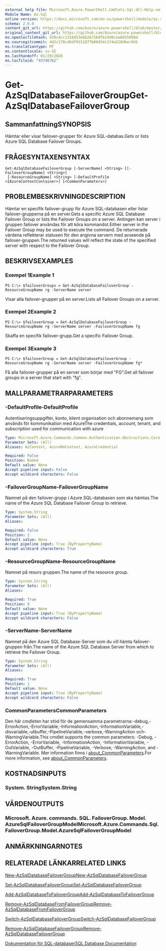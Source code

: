 ```yaml
---
external help file: Microsoft.Azure.PowerShell.Cmdlets.Sql.dll-Help.xml
Module Name: Az.Sql
online version: https://docs.microsoft.com/en-us/powershell/module/az.sql/get-azsqldatabasefailovergroup
schema: 2.0.0
content_git_url: https://github.com/Azure/azure-powershell/blob/master/src/Sql/Sql/help/Get-AzSqlDatabaseFailoverGroup.md
original_content_git_url: https://github.com/Azure/azure-powershell/blob/master/src/Sql/Sql/help/Get-AzSqlDatabaseFailoverGroup.md
ms.openlocfilehash: 430c4cc1318d53ebb2671b9fb1dd0cea8655898d
ms.sourcegitcommit: 4d2c178cd6df9151877b08d54c1f4a228dbec9d1
ms.translationtype: MT
ms.contentlocale: sv-SE
ms.lasthandoff: 01/29/2020
ms.locfileid: "93746762"
---
```

# <span data-ttu-id="be107-101">Get-AzSqlDatabaseFailoverGroup</span><span class="sxs-lookup"><span data-stu-id="be107-101">Get-AzSqlDatabaseFailoverGroup</span></span>

## <span data-ttu-id="be107-102">Sammanfattning</span><span class="sxs-lookup"><span data-stu-id="be107-102">SYNOPSIS</span></span>
<span data-ttu-id="be107-103">Hämtar eller visar failover-grupper för Azure SQL-databas.</span><span class="sxs-lookup"><span data-stu-id="be107-103">Gets or lists Azure SQL Database Failover Groups.</span></span>

## <span data-ttu-id="be107-104">FRÅGESYNTAXEN</span><span class="sxs-lookup"><span data-stu-id="be107-104">SYNTAX</span></span>

```
Get-AzSqlDatabaseFailoverGroup [-ServerName] <String> [[-FailoverGroupName] <String>]
 [-ResourceGroupName] <String> [-DefaultProfile <IAzureContextContainer>] [<CommonParameters>]
```

## <span data-ttu-id="be107-105">PROBLEMBESKRIVNING</span><span class="sxs-lookup"><span data-stu-id="be107-105">DESCRIPTION</span></span>
<span data-ttu-id="be107-106">Hämtar en specifik failover-grupp för Azure SQL-databasen eller listar failover-grupperna på en server.</span><span class="sxs-lookup"><span data-stu-id="be107-106">Gets a specific Azure SQL Database Failover Group or lists the Failover Groups on a server.</span></span>
<span data-ttu-id="be107-107">Antingen kan server i gruppen failover användas för att köra kommandot.</span><span class="sxs-lookup"><span data-stu-id="be107-107">Either server in the Failover Group may be used to execute the command.</span></span> <span data-ttu-id="be107-108">De returnerade värdena reflekterar statusen för den angivna servern med avseende på failover-gruppen.</span><span class="sxs-lookup"><span data-stu-id="be107-108">The returned values will reflect the state of the specified server with respect to the Failover Group.</span></span>

## <span data-ttu-id="be107-109">BESKRIVS</span><span class="sxs-lookup"><span data-stu-id="be107-109">EXAMPLES</span></span>

### <span data-ttu-id="be107-110">Exempel 1</span><span class="sxs-lookup"><span data-stu-id="be107-110">Example 1</span></span>
```
PS C:\> $failoverGroups = Get-AzSqlDatabaseFailoverGroup -ResourceGroupName rg -ServerName server
```

<span data-ttu-id="be107-111">Visar alla failover-grupper på en server.</span><span class="sxs-lookup"><span data-stu-id="be107-111">Lists all Failover Groups on a server.</span></span>

### <span data-ttu-id="be107-112">Exempel 2</span><span class="sxs-lookup"><span data-stu-id="be107-112">Example 2</span></span>
```
PS C:\> $failoverGroup = Get-AzSqlDatabaseFailoverGroup -ResourceGroupName rg -ServerName server -FailoverGroupName fg
```

<span data-ttu-id="be107-113">Skaffa en specifik failover-grupp.</span><span class="sxs-lookup"><span data-stu-id="be107-113">Get a specific Failover Group.</span></span>

### <span data-ttu-id="be107-114">Exempel 3</span><span class="sxs-lookup"><span data-stu-id="be107-114">Example 3</span></span>
```
PS C:\> $failoverGroup = Get-AzSqlDatabaseFailoverGroup -ResourceGroupName rg -ServerName server -FailoverGroupName fg*
```

<span data-ttu-id="be107-115">Få alla failover-grupper på en server som börjar med "FG".</span><span class="sxs-lookup"><span data-stu-id="be107-115">Get all failover groups in a server that start with "fg".</span></span>

## <span data-ttu-id="be107-116">MALLPARAMETRAR</span><span class="sxs-lookup"><span data-stu-id="be107-116">PARAMETERS</span></span>

### <span data-ttu-id="be107-117">-DefaultProfile</span><span class="sxs-lookup"><span data-stu-id="be107-117">-DefaultProfile</span></span>
<span data-ttu-id="be107-118">Autentiseringsuppgifter, konto, klient organisation och abonnemang som används för kommunikation med Azure</span><span class="sxs-lookup"><span data-stu-id="be107-118">The credentials, account, tenant, and subscription used for communication with azure</span></span>

```yaml
Type: Microsoft.Azure.Commands.Common.Authentication.Abstractions.Core.IAzureContextContainer
Parameter Sets: (All)
Aliases: AzContext, AzureRmContext, AzureCredential

Required: False
Position: Named
Default value: None
Accept pipeline input: False
Accept wildcard characters: False
```

### <span data-ttu-id="be107-119">-FailoverGroupName</span><span class="sxs-lookup"><span data-stu-id="be107-119">-FailoverGroupName</span></span>
<span data-ttu-id="be107-120">Namnet på den failover-grupp i Azure SQL-databasen som ska hämtas.</span><span class="sxs-lookup"><span data-stu-id="be107-120">The name of the Azure SQL Database Failover Group to retrieve.</span></span>

```yaml
Type: System.String
Parameter Sets: (All)
Aliases:

Required: False
Position: 2
Default value: None
Accept pipeline input: True (ByPropertyName)
Accept wildcard characters: True
```

### <span data-ttu-id="be107-121">-ResourceGroupName</span><span class="sxs-lookup"><span data-stu-id="be107-121">-ResourceGroupName</span></span>
<span data-ttu-id="be107-122">Namnet på resurs gruppen.</span><span class="sxs-lookup"><span data-stu-id="be107-122">The name of the resource group.</span></span>

```yaml
Type: System.String
Parameter Sets: (All)
Aliases:

Required: True
Position: 0
Default value: None
Accept pipeline input: True (ByPropertyName)
Accept wildcard characters: False
```

### <span data-ttu-id="be107-123">-ServerName</span><span class="sxs-lookup"><span data-stu-id="be107-123">-ServerName</span></span>
<span data-ttu-id="be107-124">Namnet på den Azure SQL Database-Server som du vill hämta failover-gruppen från.</span><span class="sxs-lookup"><span data-stu-id="be107-124">The name of the Azure SQL Database Server from which to retrieve the Failover Group.</span></span>

```yaml
Type: System.String
Parameter Sets: (All)
Aliases:

Required: True
Position: 1
Default value: None
Accept pipeline input: True (ByPropertyName)
Accept wildcard characters: False
```

### <span data-ttu-id="be107-125">CommonParameters</span><span class="sxs-lookup"><span data-stu-id="be107-125">CommonParameters</span></span>
<span data-ttu-id="be107-126">Den här cmdleten har stöd för de gemensamma parametrarna:-debug,-ErrorAction,-ErrorVariable,-InformationAction,-InformationVariable,-disvariable,-utbuffer,-PipelineVariable,-verbose,-WarningAction och-WarningVariable.</span><span class="sxs-lookup"><span data-stu-id="be107-126">This cmdlet supports the common parameters: -Debug, -ErrorAction, -ErrorVariable, -InformationAction, -InformationVariable, -OutVariable, -OutBuffer, -PipelineVariable, -Verbose, -WarningAction, and -WarningVariable.</span></span> <span data-ttu-id="be107-127">Mer information finns i [about_CommonParameters](https://go.microsoft.com/fwlink/?LinkID=113216).</span><span class="sxs-lookup"><span data-stu-id="be107-127">For more information, see [about_CommonParameters](https://go.microsoft.com/fwlink/?LinkID=113216).</span></span>

## <span data-ttu-id="be107-128">KOSTNADS</span><span class="sxs-lookup"><span data-stu-id="be107-128">INPUTS</span></span>

### <span data-ttu-id="be107-129">System. String</span><span class="sxs-lookup"><span data-stu-id="be107-129">System.String</span></span>

## <span data-ttu-id="be107-130">VÄRDEN</span><span class="sxs-lookup"><span data-stu-id="be107-130">OUTPUTS</span></span>

### <span data-ttu-id="be107-131">Microsoft. Azure. commands. SQL. FailoverGroup. Model. AzureSqlFailoverGroupModel</span><span class="sxs-lookup"><span data-stu-id="be107-131">Microsoft.Azure.Commands.Sql.FailoverGroup.Model.AzureSqlFailoverGroupModel</span></span>

## <span data-ttu-id="be107-132">ANMÄRKNINGAR</span><span class="sxs-lookup"><span data-stu-id="be107-132">NOTES</span></span>

## <span data-ttu-id="be107-133">RELATERADE LÄNKAR</span><span class="sxs-lookup"><span data-stu-id="be107-133">RELATED LINKS</span></span>

[<span data-ttu-id="be107-134">New-AzSqlDatabaseFailoverGroup</span><span class="sxs-lookup"><span data-stu-id="be107-134">New-AzSqlDatabaseFailoverGroup</span></span>](./New-AzSqlDatabaseFailoverGroup.md)

[<span data-ttu-id="be107-135">Set-AzSqlDatabaseFailoverGroup</span><span class="sxs-lookup"><span data-stu-id="be107-135">Set-AzSqlDatabaseFailoverGroup</span></span>](./Set-AzSqlDatabaseFailoverGroup.md)

[<span data-ttu-id="be107-136">Add-AzSqlDatabaseToFailoverGroup</span><span class="sxs-lookup"><span data-stu-id="be107-136">Add-AzSqlDatabaseToFailoverGroup</span></span>](./Add-AzSqlDatabaseToFailoverGroup.md)

[<span data-ttu-id="be107-137">Remove-AzSqlDatabaseFromFailoverGroup</span><span class="sxs-lookup"><span data-stu-id="be107-137">Remove-AzSqlDatabaseFromFailoverGroup</span></span>](./Remove-AzSqlDatabaseFromFailoverGroup.md)

[<span data-ttu-id="be107-138">Switch-AzSqlDatabaseFailoverGroup</span><span class="sxs-lookup"><span data-stu-id="be107-138">Switch-AzSqlDatabaseFailoverGroup</span></span>](./Switch-AzSqlDatabaseFailoverGroup.md)

[<span data-ttu-id="be107-139">Remove-AzSqlDatabaseFailoverGroup</span><span class="sxs-lookup"><span data-stu-id="be107-139">Remove-AzSqlDatabaseFailoverGroup</span></span>](./Remove-AzSqlDatabaseFailoverGroup.md)

[<span data-ttu-id="be107-140">Dokumentation för SQL-databaser</span><span class="sxs-lookup"><span data-stu-id="be107-140">SQL Database Documentation</span></span>](https://docs.microsoft.com/azure/sql-database/)
